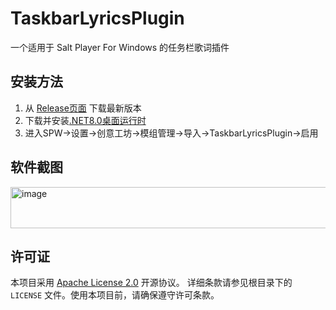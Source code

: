 # TaskbarLyricsPlugin
一个适用于 Salt Player For Windows 的任务栏歌词插件
## 安装方法
1. 从 [Release页面](https://github.com/zmxlsss666/TaskbarLyricsPlugin/releases) 下载最新版本
2. 下载并安装[.NET8.0桌面运行时](https://aka.ms/dotnet-core-applaunch?framework=Microsoft.NETCore.App&framework_version=8.0.0&arch=x86&rid=win10-x86&gui=true)
3.  进入SPW→设置→创意工坊→模组管理→导入→TaskbarLyricsPlugin→启用
## 软件截图
<img width="525" height="66" alt="image" src="https://github.com/user-attachments/assets/c2459aee-bb65-461a-9b5a-c852125bc02c" />

## 许可证
本项目采用 [Apache License 2.0](LICENSE) 开源协议。
详细条款请参见根目录下的 `LICENSE` 文件。使用本项目前，请确保遵守许可条款。
